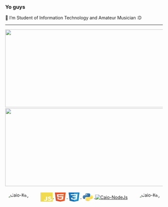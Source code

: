 ### Yo guys


🍪 I’m Student of Information Technology and Amateur Musician :D

---

<div align="center">
  <a href="https://github.com/Caioemiemi">
  <img width="600em" height="250em" src="https://github-readme-stats.vercel.app/api?username=Caioemiemi&show_icons=true&theme=dark&include_all_commits=true&count_private=true"/>
  <img width="600em" height="250em" src="https://github-readme-stats.vercel.app/api/top-langs/?username=Caioemiemi&layout=compact&langs_count=7&theme=dark"/>
</div>
  
<div align='center' style="display: inline_block"><br>
<img align="center" alt="Caio-Js" height="30" width="40" src="https://raw.githubusercontent.com/devicons/devicon/master/icons/javascript/javascript-plain.svg">
<img align="center" alt="Caio-HTML" height="30" width="40" src="https://raw.githubusercontent.com/devicons/devicon/master/icons/html5/html5-original.svg">
<img align="center" alt="Caio-CSS" height="30" width="40" src="https://raw.githubusercontent.com/devicons/devicon/master/icons/css3/css3-original.svg">
<img align="center" alt="Caio-Python" height="30" width="40" src="https://raw.githubusercontent.com/devicons/devicon/master/icons/python/python-original.svg">
<img align="center" alt="Caio-NodeJs" height="30" width="40" src="https://cdn.jsdelivr.net/gh/devicons/devicon/icons/nodejs/nodejs-original.svg">
<img align="right" alt="Caio-Keys" height="150" style="border-radius:50px;" src="https://cdn1.iconfinder.com/data/icons/piano-and-keyboard-set/96/piano_and_friend-13-256.png">
<img align="left" alt="Caio-Keys" height="150" style="border-radius:50px; transfom: scaleX(-1);" src="https://cdn1.iconfinder.com/data/icons/piano-and-keyboard-set/96/piano_and_friend-11-256.png">
</div>
  
##
  
